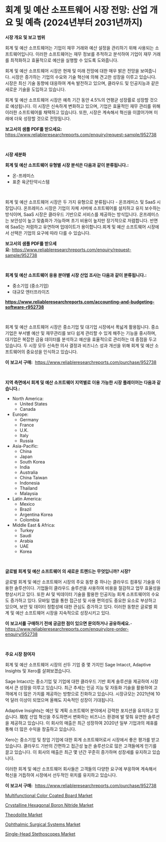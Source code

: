 <p><h1>회계 및 예산 소프트웨어 시장 전망: 산업 개요 및 예측 (2024년부터 2031년까지)</h1></p><p><strong>시장 개요 및 보고 범위</strong></p>
<p><p>회계 및 예산 소프트웨어는 기업이 재무 거래와 예산 설정을 관리하기 위해 사용되는 소프트웨어입니다. 이러한 소프트웨어는 재무 정보를 추적하고 분석하여 기업이 재무 거래를 최적화하고 효율적으로 예산을 실행할 수 있도록 도와줍니다.</p><p>회계 및 예산 소프트웨어 시장은 현재 및 미래 전망에 대한 매우 밝은 전망을 보여줍니다. 시장은 증가하는 기업의 수요와 기술 혁신에 의해 견고한 성장을 이루고 있습니다. 시장은 최신 기술 동향에 대응하여 계속 발전하고 있으며, 클라우드 및 인공지능과 같은 새로운 기술을 도입하고 있습니다.</p><p>회계 및 예산 소프트웨어 시장은 예측 기간 동안 4.5%의 연평균 성장률로 성장할 것으로 예상됩니다. 이 시장은 신속하게 변화하고 있으며, 기업은 효율적인 재무 관리를 위해 이러한 소프트웨어를 채택하고 있습니다. 또한, 시장은 계속해서 혁신을 이끌어가며 미래에 더욱 성장할 것으로 전망됩니다.</p></p>
<p><strong>보고서의 샘플 PDF를 받으세요:</strong> <a href="https://www.reliableresearchreports.com/enquiry/request-sample/952738">https://www.reliableresearchreports.com/enquiry/request-sample/952738</a></p>
<p>&nbsp;</p>
<p><strong>시장 세분화</strong></p>
<p><strong>회계 및 예산 소프트웨어 유형별 시장 분석은 다음과 같이 분류됩니다.:</strong></p>
<p><ul><li>온-프레미스</li><li>표준 육군탄약시스템</li></ul></p>
<p>&nbsp;</p>
<p><p>회계 및 예산 소프트웨어 시장은 두 가지 유형으로 분류됩니다 - 온프레미스 및 SaaS 시장입니다. 온프레미스 시장은 기업이 자체 서버에 소프트웨어를 설치하고 유지 보수하는 방식이며, SaaS 시장은 클라우드 기반으로 서비스를 제공하는 방식입니다. 온프레미스는 보안성이 높고 맞춤화가 가능하며 초기 비용이 높지만 장기적으로 저렴합니다. 반면에 SaaS는 저렴하고 유연하며 업데이트가 용이합니다.회계 및 예산 소프트웨어 시장에서 선택은 기업의 요구에 따라 다를 수 있습니다.</p></p>
<p><strong>보고서의 샘플 PDF를 받으세요:</strong>&nbsp;<a href="https://www.reliableresearchreports.com/enquiry/request-sample/952738">https://www.reliableresearchreports.com/enquiry/request-sample/952738</a></p>
<p>&nbsp;</p>
<p><strong> 회계 및 예산 소프트웨어 응용 분야별 시장 산업 조사는 다음과 같이 분류됩니다.:</strong></p>
<p><ul><li>중소기업 (중소기업)</li><li>대규모 엔터프라이즈</li></ul></p>
<p><strong><a href="https://www.reliableresearchreports.com/accounting-and-budgeting-software-r952738">https://www.reliableresearchreports.com/accounting-and-budgeting-software-r952738</a></strong></p>
<p>&nbsp;</p>
<p><p>회계 및 예산 소프트웨어 시장은 중소기업 및 대기업 시장에서 폭넓게 활용됩니다. 중소기업은 부서별 예산 및 재무관리를 보다 쉽게 관리할 수 있게 해주는 기능을 중시하며, 대기업은 복잡한 금융 데이터를 분석하고 예산을 효율적으로 관리하는 데 중점을 두고 있습니다. 두 시장 모두 신속한 의사 결정과 비즈니스 성과 개선을 위해 회계 및 예산 소프트웨어의 중요성을 인식하고 있습니다.</p></p>
<p><strong>이 보고서 구매:</strong>&nbsp; <a href="https://www.reliableresearchreports.com/purchase/952738">https://www.reliableresearchreports.com/purchase/952738</a></p>
<p>&nbsp;</p>
<p><strong>지역 측면에서 회계 및 예산 소프트웨어 지역별로 이용 가능한 시장 플레이어는 다음과 같습니다.:</strong></p>
<p><ul>
    <li>
        North America:
        <ul>
            <li>United States</li>
            <li>Canada</li>
        </ul>
    </li>
    <li>
        Europe:
        <ul>
            <li>Germany</li>
            <li>France</li>
            <li>U.K.</li>
            <li>Italy</li>
            <li>Russia</li>
        </ul>
    </li>
    <li>
        Asia-Pacific:
        <ul>
            <li>China</li>
            <li>Japan</li>
            <li>South Korea</li>
            <li>India</li>
            <li>Australia</li>
            <li>China Taiwan</li>
            <li>Indonesia</li>
            <li>Thailand</li>
            <li>Malaysia</li>
        </ul>
    </li>
    <li>
        Latin America:
        <ul>
            <li>Mexico</li>
            <li>Brazil</li>
            <li>Argentina Korea</li>
            <li>Colombia</li>
        </ul>
    </li>
    <li>
        Middle East & Africa:
        <ul>
            <li>Turkey</li>
            <li>Saudi</li>
            <li>Arabia</li>
            <li>UAE</li>
            <li>Korea</li>
        </ul>
    </li>
    </ul></p>
<p>&nbsp;</p>
<p><strong>글로벌 회계 및 예산 소프트웨어 의 새로운 트렌드는 무엇입니까? 시장?</strong></p>
<p><p>글로벌 회계 및 예산 소프트웨어 시장의 주요 동향 중 하나는 클라우드 컴퓨팅 기술을 이용한 솔루션이다. 기업들이 클라우드 솔루션을 사용하여 비용을 절감하고 업무 효율성을 향상시키고 있다. 또한 AI 및 빅데이터 기술을 활용한 인공지능 회계 소프트웨어의 수요도 증가하고 있다. 모바일 앱을 통한 접근성 및 사용 편의성도 중요한 요소로 부상하고 있으며, 보안 및 데이터 정합성에 대한 관심도 증가하고 있다. 이러한 동향은 글로벌 회계 및 예산 소프트웨어 시장을 지속적으로 성장시키고 있다.</p></p>
<p><strong>이 보고서를 구매하기 전에 궁금한 점이 있으면 문의하거나 공유하세요.</strong>- <a href="https://www.reliableresearchreports.com/enquiry/pre-order-enquiry/952738">https://www.reliableresearchreports.com/enquiry/pre-order-enquiry/952738</a></p>
<p>&nbsp;</p>
<p><strong>주요 시장 참여자</strong></p>
<p><p>회계 및 예산 소프트웨어 시장의 선두 기업 중 몇 가지인 Sage Intacct, Adaptive Insights 및 Xero를 살펴보겠습니다.</p><p>Sage Intacct는 중소기업 및 기업에 대한 클라우드 기반 회계 솔루션을 제공하여 시장에서 큰 성장을 이루고 있습니다. 최근 추세는 인공 지능 및 자동화 기술을 활용하여 고객에게 더 많은 가치를 제공하는 방향으로 진화하고 있습니다. 시장규모는 2021년에 10억 달러 이상이 되었으며 올해도 지속적인 성장이 기대됩니다.</p><p>Adaptive Insights는 예산 및 계획 소프트웨어 분야에서 강력한 포지션을 유지하고 있습니다. 現在 산업 혁신을 주도하면서 변화하는 비즈니스 환경에 발 맞춰 유연한 솔루션을 제공하고 있습니다. 이 회사의 매출은 최근 성장하여 2020년 일부 기업과의 제휴를 통해 더 많은 수익을 창출하고 있습니다.</p><p>Xero는 중소기업 및 창업 기업에 대한 회계 소프트웨어로서 시장에서 좋은 평가를 받고 있습니다. 클라우드 기반의 간편하고 접근성 높은 솔루션으로 많은 고객들에게 인기를 끌고 있습니다. 이 회사의 매출은 최근 몇 년간 꾸준히 증가하며 성장세를 유지하고 있습니다.</p><p>이러한 회계 및 예산 소프트웨어 회사들은 고객들의 다양한 요구에 부응하며 계속해서 혁신을 거듭하여 시장에서 선두적인 위치를 유지하고 있습니다.</p></p>
<p><strong>이 보고서 구매:</strong>&nbsp;&nbsp;<a href="https://www.reliableresearchreports.com/purchase/952738">https://www.reliableresearchreports.com/purchase/952738</a></p>
<p><p><a href="https://cute-banjo-8ca.notion.site/Multifunctional-Color-Coated-Board-Market-Size-Market-Outlook-and-Market-Forecast-2024-to-2031-b9ef7aaa38fb4826b88b1c7994bbe940">Multifunctional Color Coated Board Market</a></p><p><a href="https://issuu.com/reportprime-2/docs/crystalline-hexagonal-boron-nitride-market-size-20">Crystalline Hexagonal Boron Nitride Market</a></p><p><a href="https://view.publitas.com/reportprime-1/theodolite-market-trends-forecast-and-competitive-analysis-to-2031/">Theodolite Market</a></p><p><a href="https://github.com/luckyshygirl/Market-Research-Report-List-4/blob/main/ophthalmic-surgical-systems-market.md">Ophthalmic Surgical Systems Market</a></p><p><a href="https://github.com/markusgodoy/Market-Research-Report-List-3/blob/main/single-head-stethoscopes-market.md">Single-Head Stethoscopes Market</a></p></p>